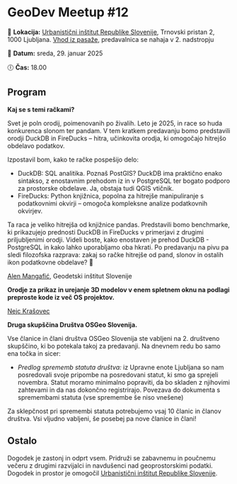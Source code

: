 # GeoDev Meetup #12


📍 __Lokacija:__  [Urbanistični inštitut Republike Slovenije](https://www.uirs.si/sl-si/), Trnovski pristan 2, 1000 Ljubljana. [Vhod iz pasaže](https://www.openstreetmap.org/node/12504450770), predavalnica se nahaja v 2. nadstropju

📅 __Datum:__ sreda, 29. januar 2025

🕕 __Čas:__ 18.00


## Program

__Kaj se s temi račkami?__

Svet je poln orodij, poimenovanih po živalih. Leto je 2025, in race so huda konkurenca slonom ter pandam. V tem kratkem predavanju bomo predstavili orodji DuckDB in FireDucks – hitra, učinkovita orodja, ki omogočajo hitrejšo obdelavo podatkov. 

Izpostavil bom, kako te račke pospešijo delo:

* DuckDB: SQL analitika. Poznaš PostGIS? DuckDB ima praktično enako sintakso, z enostavnim prehodom iz in v PostgreSQL ter bogato podporo za prostorske obdelave. Ja, obstaja tudi QGIS vtičnik.
* FireDucks: Python knjižnica, popolna za hitrejše manipuliranje s podatkovnimi okvirji – omogoča kompleksne analize podatkovnih okvirjev. 

Ta raca je veliko hitrejša od knjižnice pandas.
  Predstavili bomo benchmarke, ki prikazujejo prednosti DuckDB in FireDucks v primerjavi z drugimi priljubljenimi orodji. Videli boste, kako enostaven je prehod DuckDB - PostgreSQL in kako lahko uporabljamo oba hkrati. Po predavanju na pivu pa sledi filozofska razprava: zakaj so račke hitrejše od pand, slonov in ostalih ikon podatkovne obdelave? 🦆

[Alen Mangafić](https://www.linkedin.com/in/alen-mangafi%C4%87-550780138/), Geodetski inštitut Slovenije

__Orodje za prikaz in urejanje 3D modelov v enem spletnem oknu na podlagi preproste kode iz več OS projektov.__

[Nejc Krašovec](https://www.linkedin.com/in/nejckrasovec/)


__Druga skupščina Društva OSGeo Slovenija.__ 

Vse članice in člani društva OSGeo Slovenija ste vabljeni na 2. društveno skupščino, ki bo potekala takoj za predavanji. Na dnevnem redu bo samo ena točka in sicer:

 * *Predlog sprememb statuta društva:* iz Upravne enote Ljubljana so nam posredovali svoje pripombe na posredovani statut, ki smo ga sprejeli novembra. Statut moramo minimalno popraviti, da bo skladen z njihovimi zahtevami in da nas dokončno registrirajo. Povezava do dokumenta s spremembami statuta (vse spremembe še niso vnešene)

Za sklepčnost pri spremembi statuta potrebujemo vsaj 10 članic in članov društva. Vsi vljudno vabljeni, še posebej pa nove članice in člani!

## Ostalo

Dogodek je zastonj in odprt vsem. Pridruži se zabavnemu in poučnemu večeru z drugimi razvijalci in navdušenci nad geoprostorskimi podatki.
Dogodek in prostor je omogočil [Urbanistični inštitut Republike Slovenije](https://www.uirs.si/sl-si/). 



